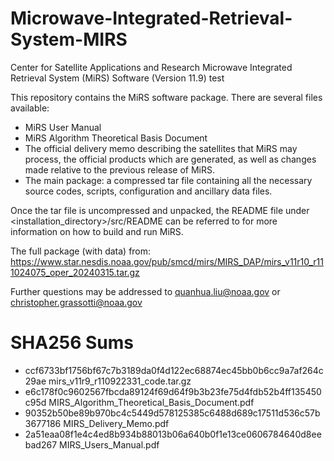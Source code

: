 # Microwave-Integrated-Retrieval-System-MIRS
Center for Satellite Applications and Research Microwave Integrated Retrieval System (MiRS) Software (Version 11.9)
test

This repository contains the MiRS software package. There are several files available:
* MiRS User Manual
* MiRS Algorithm Theoretical Basis Document
* The official delivery memo describing the satellites that MiRS may process, the official products which are generated, as well as changes made relative to the previous release of MiRS.
* The main package: a compressed tar file containing all the necessary source codes, scripts, configuration and ancillary data files.

Once the tar file is uncompressed and unpacked, the README file under <installation_directory>/src/README can be referred to for more information on how to build and run MiRS.

The full package (with data) from:
https://www.star.nesdis.noaa.gov/pub/smcd/mirs/MIRS_DAP/mirs_v11r10_r111024075_oper_20240315.tar.gz

Further questions may be addressed to quanhua.liu@noaa.gov or christopher.grassotti@noaa.gov

# SHA256 Sums
* ccf6733bf1756bf67c7b3189da0f4d122ec68874ec45bb0b6cc9a7af264c29ae  mirs_v11r9_r110922331_code.tar.gz
* e6c178f0c9602567fbcda89124f69d64f9b3b23fe75d4fdb52b4ff135450c95d  MIRS_Algorithm_Theoretical_Basis_Document.pdf
* 90352b50be89b970bc4c5449d578125385c6488d689c17511d536c57b3677186  MIRS_Delivery_Memo.pdf
* 2a51eaa08f1e4c4ed8b934b88013b06a640b0f1e13ce0606784640d8eebad267  MIRS_Users_Manual.pdf
